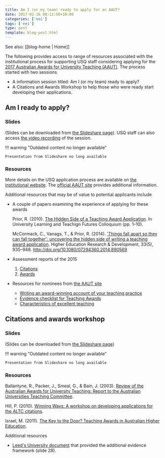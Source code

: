 ```yaml
---
title: Am I (or my team) ready to apply for an AAUT?
date: 2017-02-16 08:12:50+10:00
categories: ['eei']
tags: ['eei']
type: post
template: blog-post.html
---
```


See also: [[blog-home | Home]]

The following provides access to range of resources associated with the institutional process for supporting USQ staff considering applying for the [2017 Australian Awards for University Teaching (AAUT)](https://www.education.gov.au/how-nominate-australian-awards-university-teaching). The process started with two sessions

- A information session titled: Am I (or my team) ready to apply?
- A Citations and Awards Workshop to help those who were ready start developing their applications.

## Am I ready to apply?

### Slides

(Slides can be downloaded from [the Slideshare page](https://www.slideshare.net/davidj/am-i-ready-to-apply)). USQ staff can also access [the video recording](https://lor.usq.edu.au/usq/items/3bc6e0b2-0375-4e9c-85ae-664aa5adc40d/1/) of the session.


!!! warning "Outdated content no longer available"

    Presentation from Slideshare no long available


### Resources

More details on the USQ application process are available on [the institutional website](https://www.usq.edu.au/learning-teaching/excellence/national/aaut). The [official AAUT site](https://www.education.gov.au/how-nominate-australian-awards-university-teaching) provides additional information.

Additional resources that may be of value to potential applicants include

- A couple of papers examining the experience of applying for these awards
    
    Prior, R. (2010). [The Hidden Side of a Teaching Award Application](http://www.teaching-learning.utas.edu.au/__data/assets/pdf_file/0006/326535/The-Hidden-Side-of-a-Teaching-Award-Application-Prior.pdf). In University Learning and Teachign Futures Colloquium (pp. 1–10).
    
    McCormack, C., Vanags, T., & Prior, R. (2014). ['Things fall apart so they can fall together': uncovering the hidden side of writing a teaching award application](http://www.tandfonline.com/doi/abs/10.1080/07294360.2014.890569). Higher Education Research & Development, 33(5), 935–948. http://doi.org/10.1080/07294360.2014.890569
    
- Assessment reports of the 2015
    
    1. [Citations](https://docs.education.gov.au/system/files/doc/other/2015citationsassessmentreport.pdf)
    2. [Awards](https://docs.education.gov.au/system/files/doc/other/2015awardsassessmentreport.pdf)
    
- Resources for nominees from [the AAUT site](https://www.education.gov.au/how-nominate-australian-awards-university-teaching)
    
    - [Writing an award-winning account of your teaching practice](https://docs.education.gov.au/node/41096)
    - [Evidence checklist for Teaching Awards](https://docs.education.gov.au/node/41101)
    - [Characteristics of excellent teaching](https://docs.education.gov.au/node/41106)
    

## Citations and awards workshop

### Slides

(Slides can be downloaded from [the Slideshare page](https://www.slideshare.net/davidj/citations-and-awards-workshop-ta-edits))


!!! warning "Outdated content no longer available"

    Presentation from Slideshare no long available


### Resources

Ballantyne, R., Packer, J., Smeal, G., & Bain, J. (2003). [Review of the Australian Awards for University Teaching: Report to the Australian Universities Teaching Committee](http://web.archive.org/web/20060821192118/http://autc.gov.au/pubs/reviews/review_aaut.pdf).

Hill, P. (2010). [Winning Ways: A workshop on developing applications for the ALTC citations](http://www.teaching-learning.utas.edu.au/__data/assets/pdf_file/0005/326534/Winning-Ways-2010.pdf).

Israel, M. (2011). [The Key to the Door? Teaching Awards in Australian Higher Education](https://www.flinders.edu.au/Teaching_and_Learning_Files/awards/College/Israel_executive%20summary%20and%20advice.pdf).

Additional resources

- [Leed's University document](http://web.archive.org/web/20060715172027/http://www.leeds.ac.uk/hr/policy/documents/teachingpromotion.doc) that provided the additional evidence framework (slide 28).